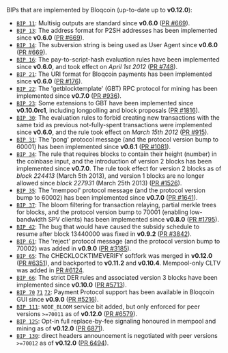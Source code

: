 BIPs that are implemented by Bloqcoin (up-to-date up to **v0.12.0**):

* [`BIP 11`](https://github.com/bloqcoin/bips/blob/master/bip-0011.mediawiki): Multisig outputs are standard since **v0.6.0** ([PR #669](https://github.com/bloqcoin/bloqcoin/pull/669)).
* [`BIP 13`](https://github.com/bloqcoin/bips/blob/master/bip-0013.mediawiki): The address format for P2SH addresses has been implemented since **v0.6.0** ([PR #669](https://github.com/bloqcoin/bloqcoin/pull/669)).
* [`BIP 14`](https://github.com/bloqcoin/bips/blob/master/bip-0014.mediawiki): The subversion string is being used as User Agent since **v0.6.0** ([PR #669](https://github.com/bloqcoin/bloqcoin/pull/669)).
* [`BIP 16`](https://github.com/bloqcoin/bips/blob/master/bip-0016.mediawiki): The pay-to-script-hash evaluation rules have been implemented since **v0.6.0**, and took effect on *April 1st 2012* ([PR #748](https://github.com/bloqcoin/bloqcoin/pull/748)).
* [`BIP 21`](https://github.com/bloqcoin/bips/blob/master/bip-0021.mediawiki): The URI format for Bloqcoin payments has been implemented since **v0.6.0** ([PR #176](https://github.com/bloqcoin/bloqcoin/pull/176)).
* [`BIP 22`](https://github.com/bloqcoin/bips/blob/master/bip-0022.mediawiki): The 'getblocktemplate' (GBT) RPC protocol for mining has been implemented since **v0.7.0** ([PR #936](https://github.com/bloqcoin/bloqcoin/pull/936)).
* [`BIP 23`](https://github.com/bloqcoin/bips/blob/master/bip-0023.mediawiki): Some extensions to GBT have been implemented since **v0.10.0rc1**, including longpolling and block proposals ([PR #1816](https://github.com/bloqcoin/bloqcoin/pull/1816)).
* [`BIP 30`](https://github.com/bloqcoin/bips/blob/master/bip-0030.mediawiki): The evaluation rules to forbid creating new transactions with the same txid as previous not-fully-spent transactions were implemented since **v0.6.0**, and the rule took effect on *March 15th 2012* ([PR #915](https://github.com/bloqcoin/bloqcoin/pull/915)).
* [`BIP 31`](https://github.com/bloqcoin/bips/blob/master/bip-0031.mediawiki): The 'pong' protocol message (and the protocol version bump to 60001) has been implemented since **v0.6.1** ([PR #1081](https://github.com/bloqcoin/bloqcoin/pull/1081)).
* [`BIP 34`](https://github.com/bloqcoin/bips/blob/master/bip-0034.mediawiki): The rule that requires blocks to contain their height (number) in the coinbase input, and the introduction of version 2 blocks has been implemented since **v0.7.0**. The rule took effect for version 2 blocks as of *block 224413* (March 5th 2013), and version 1 blocks are no longer allowed since *block 227931* (March 25th 2013) ([PR #1526](https://github.com/bloqcoin/bloqcoin/pull/1526)).
* [`BIP 35`](https://github.com/bloqcoin/bips/blob/master/bip-0035.mediawiki): The 'mempool' protocol message (and the protocol version bump to 60002) has been implemented since **v0.7.0** ([PR #1641](https://github.com/bloqcoin/bloqcoin/pull/1641)).
* [`BIP 37`](https://github.com/bloqcoin/bips/blob/master/bip-0037.mediawiki): The bloom filtering for transaction relaying, partial merkle trees for blocks, and the protocol version bump to 70001 (enabling low-bandwidth SPV clients) has been implemented since **v0.8.0** ([PR #1795](https://github.com/bloqcoin/bloqcoin/pull/1795)).
* [`BIP 42`](https://github.com/bloqcoin/bips/blob/master/bip-0042.mediawiki): The bug that would have caused the subsidy schedule to resume after block 13440000 was fixed in **v0.9.2** ([PR #3842](https://github.com/bloqcoin/bloqcoin/pull/3842)).
* [`BIP 61`](https://github.com/bloqcoin/bips/blob/master/bip-0061.mediawiki): The 'reject' protocol message (and the protocol version bump to 70002) was added in **v0.9.0** ([PR #3185](https://github.com/bloqcoin/bloqcoin/pull/3185)).
* [`BIP 65`](https://github.com/bloqcoin/bips/blob/master/bip-0065.mediawiki): The CHECKLOCKTIMEVERIFY softfork was merged in **v0.12.0** ([PR #6351](https://github.com/bloqcoin/bloqcoin/pull/6351)), and backported to **v0.11.2** and **v0.10.4**. Mempool-only CLTV was added in [PR #6124](https://github.com/bloqcoin/bloqcoin/pull/6124).
* [`BIP 66`](https://github.com/bloqcoin/bips/blob/master/bip-0066.mediawiki): The strict DER rules and associated version 3 blocks have been implemented since **v0.10.0** ([PR #5713](https://github.com/bloqcoin/bloqcoin/pull/5713)).
* [`BIP 70`](https://github.com/bloqcoin/bips/blob/master/bip-0070.mediawiki) [`71`](https://github.com/bloqcoin/bips/blob/master/bip-0071.mediawiki) [`72`](https://github.com/bloqcoin/bips/blob/master/bip-0072.mediawiki): Payment Protocol support has been available in Bloqcoin GUI since **v0.9.0** ([PR #5216](https://github.com/bloqcoin/bloqcoin/pull/5216)).
* [`BIP 111`](https://github.com/bloqcoin/bips/blob/master/bip-0111.mediawiki): `NODE_BLOOM` service bit added, but only enforced for peer versions `>=70011` as of **v0.12.0** ([PR #6579](https://github.com/bloqcoin/bloqcoin/pull/6579)).
* [`BIP 125`](https://github.com/bloqcoin/bips/blob/master/bip-0125.mediawiki): Opt-in full replace-by-fee signaling honoured in mempool and mining as of **v0.12.0** ([PR 6871](https://github.com/bloqcoin/bloqcoin/pull/6871)).
* [`BIP 130`](https://github.com/bloqcoin/bips/blob/master/bip-0130.mediawiki): direct headers announcement is negotiated with peer versions `>=70012` as of **v0.12.0** ([PR 6494](https://github.com/bloqcoin/bloqcoin/pull/6494)).
